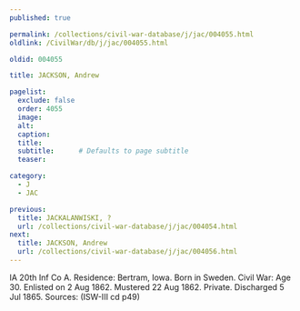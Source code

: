 ```yaml
---
published: true

permalink: /collections/civil-war-database/j/jac/004055.html
oldlink: /CivilWar/db/j/jac/004055.html

oldid: 004055

title: JACKSON, Andrew

pagelist:
  exclude: false
  order: 4055
  image: 
  alt:
  caption:
  title:
  subtitle:      # Defaults to page subtitle
  teaser:

category: 
  - J 
  - JAC

previous:
  title: JACKALANWISKI, ?
  url: /collections/civil-war-database/j/jac/004054.html  
next:
  title: JACKSON, Andrew
  url: /collections/civil-war-database/j/jac/004056.html   
---
```

IA 20th Inf Co A. Residence: Bertram, Iowa. Born in Sweden. Civil War: Age 30. Enlisted on 2 Aug 1862. Mustered 22 Aug 1862. Private. Discharged 5 Jul 1865. Sources: (ISW-III cd p49)